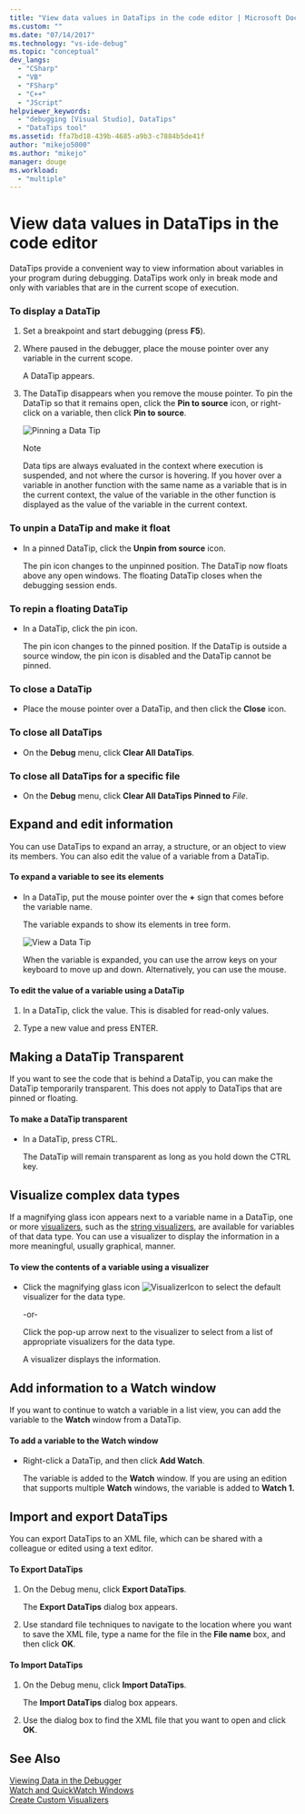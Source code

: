 ```yaml
---
title: "View data values in DataTips in the code editor | Microsoft Docs"
ms.custom: ""
ms.date: "07/14/2017"
ms.technology: "vs-ide-debug"
ms.topic: "conceptual"
dev_langs: 
  - "CSharp"
  - "VB"
  - "FSharp"
  - "C++"
  - "JScript"
helpviewer_keywords: 
  - "debugging [Visual Studio], DataTips"
  - "DataTips tool"
ms.assetid: ffa7bd18-439b-4685-a9b3-c7884b5de41f
author: "mikejo5000"
ms.author: "mikejo"
manager: douge
ms.workload: 
  - "multiple"
---
```

# View data values in DataTips in the code editor
DataTips provide a convenient way to view information about variables in your program during debugging. DataTips work only in break mode and only with variables that are in the current scope of execution.
  
### To display a DataTip  
  
1. Set a breakpoint and start debugging (press **F5**).

2. Where paused in the debugger, place the mouse pointer over any variable in the current scope.
  
     A DataTip appears.
  
3.  The DataTip disappears when you remove the mouse pointer. To pin the DataTip so that it remains open, click the **Pin to source** icon, or right-click on a variable, then click **Pin to source**.

    ![Pinning a Data Tip](../debugger/media/dbg-tips-data-tips-pinned.png "PinningDataTip")

    > [!NOTE]
    > Data tips are always evaluated in the context where execution is suspended, and not where the cursor is hovering. If you hover over a variable in another function with the same name as a variable that is in the current context, the value of the variable in the other function is displayed as the value of the variable in the current context.
  
### To unpin a DataTip and make it float  
  
-   In a pinned DataTip, click the **Unpin from source** icon.  
  
     The pin icon changes to the unpinned position. The DataTip now floats above any open windows. The floating DataTip closes when the debugging session ends.  
  
### To repin a floating DataTip  
  
-   In a DataTip, click the pin icon.  
  
     The pin icon changes to the pinned position. If the DataTip is outside a source window, the pin icon is disabled and the DataTip cannot be pinned.  
  
### To close a DataTip  
  
-   Place the mouse pointer over a DataTip, and then click the **Close** icon.  
  
### To close all DataTips  
  
-   On the **Debug** menu, click **Clear All DataTips**.  
  
### To close all DataTips for a specific file  
  
-   On the **Debug** menu, click **Clear All DataTips Pinned to** *File*.  
  
## Expand and edit information  
 You can use DataTips to expand an array, a structure, or an object to view its members. You can also edit the value of a variable from a DataTip.  
  
#### To expand a variable to see its elements  
  
-   In a DataTip, put the mouse pointer over the **+** sign that comes before the variable name.  
  
    The variable expands to show its elements in tree form.

    ![View a Data Tip](../debugger/media/dbg-tour-data-tips.gif "View a data tip")
  
    When the variable is expanded, you can use the arrow keys on your keyboard to move up and down. Alternatively, you can use the mouse.  
  
#### To edit the value of a variable using a DataTip  
  
1.  In a DataTip, click the value. This is disabled for read-only values.  
  
2.  Type a new value and press ENTER.  
  
## Making a DataTip Transparent  
 If you want to see the code that is behind a DataTip, you can make the DataTip temporarily transparent. This does not apply to DataTips that are pinned or floating.  
  
#### To make a DataTip transparent  
  
-   In a DataTip, press CTRL.  
  
     The DataTip will remain transparent as long as you hold down the CTRL key.  
  
## Visualize complex data types  
 If a magnifying glass icon appears next to a variable name in a DataTip, one or more [visualizers](../debugger/create-custom-visualizers-of-data.md), such as the [string visualizers](../debugger/string-visualizer-dialog-box.md), are available for variables of that data type. You can use a visualizer to display the information in a more meaningful, usually graphical, manner.
  
#### To view the contents of a variable using a visualizer  
  
-   Click the magnifying glass icon ![VisualizerIcon](../debugger/media/dbg-tips-visualizer-icon.png "Visualizer icon") to select the default visualizer for the data type.  
  
     -or-  
  
     Click the pop-up arrow next to the visualizer to select from a list of appropriate visualizers for the data type.  
  
     A visualizer displays the information.  
  
## Add information to a Watch window  
 If you want to continue to watch a variable in a list view, you can add the variable to the **Watch** window from a DataTip.  
  
#### To add a variable to the Watch window  
  
-   Right-click a DataTip, and then click **Add Watch**.  
  
     The variable is added to the **Watch** window. If you are using an edition that supports multiple **Watch** windows, the variable is added to **Watch 1.**  
  
## Import and export DataTips  
 You can export DataTips to an XML file, which can be shared with a colleague or edited using a text editor.  
  
#### To Export DataTips  
  
1.  On the Debug menu, click **Export DataTips**.  
  
     The **Export DataTips** dialog box appears.  
  
2.  Use standard file techniques to navigate to the location where you want to save the XML file, type a name for the file in the **File name** box, and then click **OK**.  
  
#### To Import DataTips  
  
1.  On the Debug menu, click **Import DataTips**.  
  
     The **Import DataTips** dialog box appears.  
  
2.  Use the dialog box to find the XML file that you want to open and click **OK**.  
  
## See Also  
 [Viewing Data in the Debugger](../debugger/viewing-data-in-the-debugger.md)   
 [Watch and QuickWatch Windows](../debugger/watch-and-quickwatch-windows.md)   
 [Create Custom Visualizers](../debugger/create-custom-visualizers-of-data.md)   